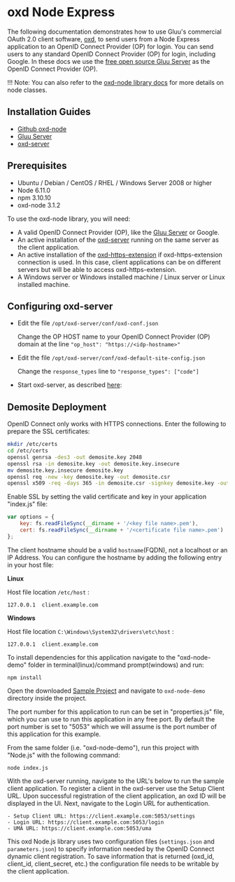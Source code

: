 # oxd Node Express

The following documentation demonstrates how to use Gluu's commercial OAuth 2.0 client software, [oxd](http://oxd.gluu.org), to send users from a Node Express application to an OpenID Connect Provider (OP) for login. You can send users to any standard OpenID Connect Provider (OP) for login, including Google. In these docs we use the [free open source Gluu Server](http://gluu.org/gluu-server) as the OpenID Connect Provider (OP).


!!! Note:
    You can also refer to the [oxd-node library docs](https://gluu.org/docs/oxd/libraries/node/) for more details on node classes.


## Installation Guides

- [Github oxd-node](https://github.com/GluuFederation/oxd-node)
- [Gluu Server](https://gluu.org/docs/ce/3.1.1/installation-guide/install/)
- [oxd-server](https://gluu.org/docs/oxd/3.1.1/install/)


## Prerequisites

- Ubuntu / Debian / CentOS / RHEL / Windows Server 2008 or higher
- Node 6.11.0
- npm 3.10.10
- oxd-node 3.1.2

To use the oxd-node library, you will need:

- A valid OpenID Connect Provider (OP), like the [Gluu Server](https://gluu.org/gluu-server) or Google.    
- An active installation of the [oxd-server](https://gluu.org/docs/oxd/3.1.1/install/
) running on the same server as the client application.
- An active installation of the [oxd-https-extension](https://gluu.org/docs/oxd/3.1.1/install/
) if oxd-https-extension connection is used. In this case, client applications can be on different servers but will be able to access oxd-https-extension.
- A Windows server or Windows installed machine / Linux server or Linux installed machine.


## Configuring oxd-server

- Edit the file `/opt/oxd-server/conf/oxd-conf.json` 

    Change the OP HOST name to your OpenID Connect Provider (OP) domain at the line `"op_host": "https://<idp-hostname>"`

- Edit the file `/opt/oxd-server/conf/oxd-default-site-config.json`

    Change the `response_types` line to `"response_types": ["code"]`

- Start oxd-server, as described [here](../install/index.md):
<!--
- To start oxd-server, run the following command:

```bash
/etc/init.d/oxd-server start
```
-->


## Demosite Deployment

OpenID Connect only works with HTTPS connections. Enter the following to prepare the SSL certificates:

```bash
mkdir /etc/certs
cd /etc/certs
openssl genrsa -des3 -out demosite.key 2048
openssl rsa -in demosite.key -out demosite.key.insecure
mv demosite.key.insecure demosite.key
openssl req -new -key demosite.key -out demosite.csr
openssl x509 -req -days 365 -in demosite.csr -signkey demosite.key -out demosite.crt
```

Enable SSL by setting the valid certificate and key in your application "index.js" file:

```javascript
var options = {
    key: fs.readFileSync(__dirname + '/<key file name>.pem'),
    cert: fs.readFileSync(__dirname + '/<certificate file name>.pem')
};
```

The client hostname should be a valid `hostname`(FQDN), not a localhost or an IP Address. 
You can configure the hostname by adding the following entry in your host file:

**Linux**

Host file location `/etc/host` :

`127.0.0.1  client.example.com`  
    
**Windows**

Host file location `C:\Windows\System32\drivers\etc\host` :

`127.0.0.1  client.example.com`

To install dependencies for this application navigate to the "oxd-node-demo" folder in terminal(linux)/command prompt(windows) and run:

```shell
npm install
```
Open the downloaded [Sample Project](https://github.com/GluuFederation/oxd-node/archive/3.1.1.zip) and navigate to `oxd-node-demo` directory inside the project.

The port number for this application to run can be set in "properties.js" file, which you can use to run this application in any free port. By default the port number is set to "5053" which we will assume is the port number of this application for this example.

From the same folder (i.e. "oxd-node-demo"), run this project with "Node.js" with the following command:

```shell
node index.js
```

With the oxd-server running, navigate to the URL's below to run the sample client application. To register a client in the oxd-server use the Setup Client URL. Upon successful registration of the client application, an oxd ID will be displayed in the UI. Next, navigate to the Login URL for authentication.

    - Setup Client URL: https://client.example.com:5053/settings
    - Login URL: https://client.example.com:5053/login
    - UMA URL: https://client.example.com:5053/uma


This oxd Node.js library uses two configuration files (`settings.json` and `parameters.json`) to specify information needed by the OpenID Connect dynamic client registration. To save information that is returned (oxd_id, client_id, client_secret, etc.) the configuration file needs to be writable by the client application.
